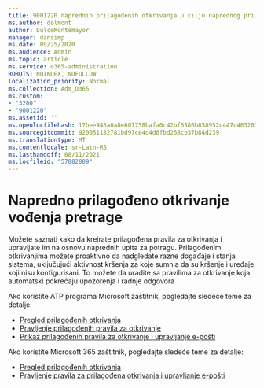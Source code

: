 ```yaml
---
title: 9001220 naprednih prilagođenih otkrivanja u cilju naprednog prilagođavanja pretrage
ms.author: dolmont
author: DulceMontemayor
manager: dansimp
ms.date: 09/25/2020
ms.audience: Admin
ms.topic: article
ms.service: o365-administration
ROBOTS: NOINDEX, NOFOLLOW
localization_priority: Normal
ms.collection: Adm_O365
ms.custom:
- "3200"
- "9001220"
ms.assetid: ''
ms.openlocfilehash: 17bee943a0a8e607758bafa0c42bf6580b858952c447c403207bebfba9d8d243
ms.sourcegitcommit: 920051182781bd97ce4d4d6fbd268cb37b84d239
ms.translationtype: MT
ms.contentlocale: sr-Latn-RS
ms.lasthandoff: 08/11/2021
ms.locfileid: "57882809"
---
```

# <a name="advanced-hunting-custom-detections"></a>Napredno prilagođeno otkrivanje vođenja pretrage

Možete saznati kako da kreirate prilagođena pravila za otkrivanja i upravljate im na osnovu naprednih upita za potragu. Prilagođenim otkrivanjima možete proaktivno da nadgledate razne događaje i stanja sistema, uključujući aktivnost kršenja za koje sumnja da su kršenje i uređaje koji nisu konfigurisani. To možete da uradite sa pravilima za otkrivanje koja automatski pokrećaju upozorenja i radnje odgovora
  
Ako koristite ATP programa Microsoft zaštitnik, pogledajte sledeće teme za detalje: 
- [Pregled prilagođenih otkrivanja](https://docs.microsoft.com/windows/security/threat-protection/microsoft-defender-atp/overview-custom-detections)
- [Pravljenje prilagođenih pravila za otkrivanje](https://docs.microsoft.com/windows/security/threat-protection/microsoft-defender-atp/custom-detection-rules)
- [Prikaz prilagođenih pravila za otkrivanje i upravljanje e-pošti](https://docs.microsoft.com/windows/security/threat-protection/microsoft-defender-atp/custom-detections-manage)

Ako koristite Microsoft 365 zaštitnik, pogledajte sledeće teme za detalje: 
- [Pregled prilagođenih otkrivanja](https://docs.microsoft.com/microsoft-365/security/mtp/custom-detections-overview)
- [Pravljenje pravila za prilagođena otkrivanja i upravljanje e-pošti](https://docs.microsoft.com/microsoft-365/security/mtp/custom-detection-rules)
